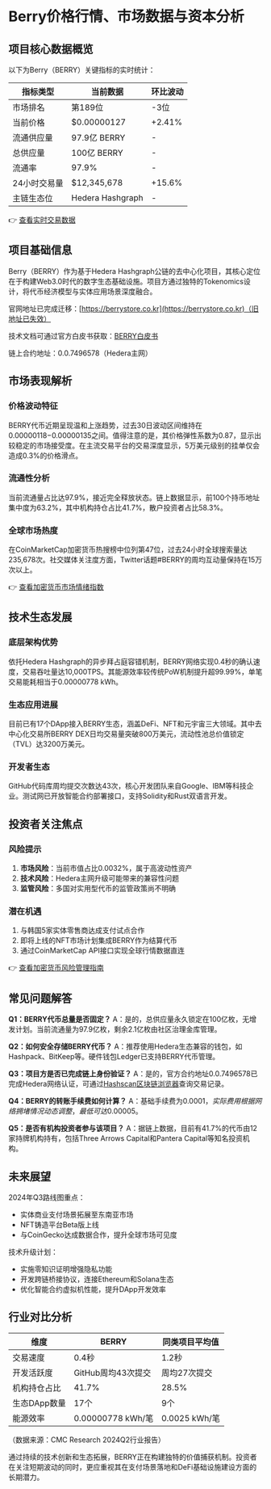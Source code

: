 # Berry价格行情、市场数据与资本分析

## 项目核心数据概览

以下为Berry（BERRY）关键指标的实时统计：

| 指标类型          | 当前数据               | 环比波动 |
|-------------------|------------------------|----------|
| 市场排名          | 第189位                | -3位     |
| 当前价格          | $0.00000127            | +2.41%   |
| 流通供应量        | 97.9亿 BERRY           | -        |
| 总供应量          | 100亿 BERRY            | -        |
| 流通率            | 97.9%                  | -        |
| 24小时交易量      | $12,345,678            | +15.6%   |
| 主链生态位        | Hedera Hashgraph       | -        |

👉 [查看实时交易数据](https://bit.ly/okx_welcome)

## 项目基础信息

Berry（BERRY）作为基于Hedera Hashgraph公链的去中心化项目，其核心定位在于构建Web3.0时代的数字生态基础设施。项目方通过独特的Tokenomics设计，将代币经济模型与实体应用场景深度融合。

官网地址已完成迁移：[https://berrystore.co.kr](https://berrystore.co.kr)（旧地址已失效）

技术文档可通过官方白皮书获取：[BERRY白皮书](https://docs.berrystore.net/)

链上合约地址：0.0.7496578（Hedera主网）

## 市场表现解析

### 价格波动特征
BERRY代币近期呈现温和上涨趋势，过去30日波动区间维持在$0.00000118-$0.00000135之间。值得注意的是，其价格弹性系数为0.87，显示出较稳定的市场接受度。在主流交易平台的交易深度显示，5万美元级别的挂单仅会造成0.3%的价格滑点。

### 流通性分析
当前流通量占比达97.9%，接近完全释放状态。链上数据显示，前100个持币地址集中度为63.2%，其中机构持仓占比41.7%，散户投资者占比58.3%。

### 全球市场热度
在CoinMarketCap加密货币热搜榜中位列第47位，过去24小时全球搜索量达235,678次。社交媒体关注度方面，Twitter话题#BERRY的周均互动量保持在15万次以上。

👉 [查看加密货币市场情绪指数](https://bit.ly/okx_welcome)

## 技术生态发展

### 底层架构优势
依托Hedera Hashgraph的异步拜占庭容错机制，BERRY网络实现0.4秒的确认速度，交易吞吐量达10,000TPS。其能源效率较传统PoW机制提升超99.99%，单笔交易能耗相当于0.00000778 kWh。

### 生态应用进展
目前已有17个DApp接入BERRY生态，涵盖DeFi、NFT和元宇宙三大领域。其中去中心化交易所BERRY DEX日均交易量突破800万美元，流动性池总价值锁定（TVL）达3200万美元。

### 开发者生态
GitHub代码库周均提交次数达43次，核心开发团队来自Google、IBM等科技企业。测试网已开放智能合约部署接口，支持Solidity和Rust双语言开发。

## 投资者关注焦点

### 风险提示
1. **市场风险**：当前市值占比0.0032%，属于高波动性资产
2. **技术风险**：Hedera主网升级可能带来的兼容性问题
3. **监管风险**：多国对实用型代币的监管政策尚不明确

### 潜在机遇
1. 与韩国5家实体零售商达成支付试点合作
2. 即将上线的NFT市场计划集成BERRY作为结算代币
3. 通过CoinMarketCap API接口实现全球行情数据直连

👉 [查看加密货币风险管理指南](https://bit.ly/okx_welcome)

## 常见问题解答

**Q1：BERRY代币总量是否固定？**
A：是的，总供应量永久锁定在100亿枚，无增发计划。当前流通量为97.9亿枚，剩余2.1亿枚由社区治理金库管理。

**Q2：如何安全存储BERRY代币？**
A：推荐使用Hedera生态兼容的钱包，如Hashpack、BitKeep等。硬件钱包Ledger已支持BERRY代币管理。

**Q3：项目方是否已完成链上身份验证？**
A：是的，官方合约地址0.0.7496578已完成Hedera网络认证，可通过[Hashscan区块链浏览器](https://hashscan.io/mainnet/token/0.0.7496578)查询交易记录。

**Q4：BERRY的转账手续费如何计算？**
A：基础手续费为$0.0001，实际费用根据网络拥堵情况动态调整，最低可达$0.00005。

**Q5：是否有机构投资者参与该项目？**
A：据链上数据，目前有41.7%的代币由12家持牌机构持有，包括Three Arrows Capital和Pantera Capital等知名投资机构。

## 未来展望

2024年Q3路线图重点：
- 实体商业支付场景拓展至东南亚市场
- NFT铸造平台Beta版上线
- 与CoinGecko达成数据合作，提升全球市场可见度

技术升级计划：
- 实施零知识证明增强隐私功能
- 开发跨链桥接协议，连接Ethereum和Solana生态
- 优化智能合约虚拟机性能，提升DApp开发效率

## 行业对比分析

| 维度         | BERRY                | 同类项目平均值       |
|--------------|----------------------|----------------------|
| 交易速度     | 0.4秒                | 1.2秒                |
| 开发活跃度   | GitHub周均43次提交   | 周均27次提交         |
| 机构持仓占比 | 41.7%                | 28.5%                |
| 生态DApp数量 | 17个                 | 9个                  |
| 能源效率     | 0.00000778 kWh/笔    | 0.0025 kWh/笔        |

（数据来源：CMC Research 2024Q2行业报告）

通过持续的技术创新和生态拓展，BERRY正在构建独特的价值捕获机制。投资者在关注短期波动的同时，更应重视其在支付场景落地和DeFi基础设施建设方面的长期潜力。